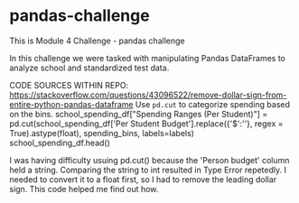 # pandas-challenge
This is Module 4 Challenge - pandas challenge

In this challenge we were tasked with manipulating Pandas DataFrames to analyze school and standardized test data.

CODE SOURCES WITHIN REPO:
https://stackoverflow.com/questions/43096522/remove-dollar-sign-from-entire-python-pandas-dataframe
    Use `pd.cut` to categorize spending based on the bins.
    school_spending_df["Spending Ranges (Per Student)"] = pd.cut(school_spending_df['Per Student Budget'].replace({'\$':''}, regex = True).astype(float), 
                                                             spending_bins, labels=labels)
school_spending_df.head()

I was having difficulty usuing pd.cut() because the 'Person budget' column held a string. Comparing the string to int resulted in Type Error repetedly. I needed to convert it to a float first, so I had to remove the leading dollar sign. This code helped me find out how.



